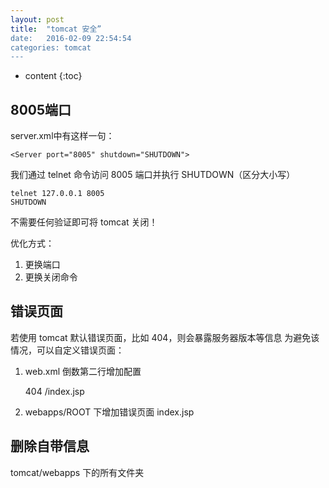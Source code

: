 ```yaml
---
layout: post
title:  "tomcat 安全”
date:   2016-02-09 22:54:54
categories: tomcat
---
```


* content
{:toc}

## 8005端口

server.xml中有这样一句：

	<Server port="8005" shutdown="SHUTDOWN">

我们通过 telnet 命令访问 8005 端口并执行 SHUTDOWN（区分大小写）

	telnet 127.0.0.1 8005
	SHUTDOWN

不需要任何验证即可将 tomcat 关闭！

优化方式：

1. 更换端口
2. 更换关闭命令


## 错误页面

若使用 tomcat 默认错误页面，比如 404，则会暴露服务器版本等信息
为避免该情况，可以自定义错误页面：

1. web.xml 倒数第二行增加配置

	<error-page>
		<error-code>404</error-code>
		<location>/index.jsp</location>
	</error-page>

2. webapps/ROOT 下增加错误页面 index.jsp

## 删除自带信息

tomcat/webapps 下的所有文件夹